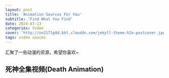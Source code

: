 ```yaml
---
layout: post
title: 'Animation Sources For You'
subtitle: 'Find What You Find'
date: 2024-07-13
categories: Video
cover: 'http://on2171g4d.bkt.clouddn.com/jekyll-theme-h2o-postcover.jpg'
tags: video souces
---
```


汇聚了一些动漫的资源，希望你喜欢~

## 死神全集视频(Death Animation)
